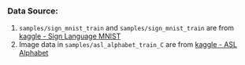 ### Data Source:
1. `samples/sign_mnist_train` and `samples/sign_mnist_train` are from [kaggle - Sign Language MNIST](https://www.kaggle.com/datamunge/sign-language-mnist)
2. Image data in `samples/asl_alphabet_train_C` are from [kaggle - ASL Alphabet](https://www.kaggle.com/grassknoted/asl-alphabet)